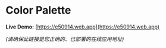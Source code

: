 # Color Palette

**Live Demo:** [https://e50914.web.app](https://e50914.web.app)

*(请确保此链接是您正确的、已部署的在线应用地址)*